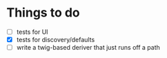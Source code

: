 # Things to do

- [ ] tests for UI
- [x] tests for discovery/defaults
- [ ] write a twig-based deriver that just runs off a path
